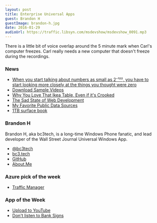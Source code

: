 ```yaml
---
layout: post
title: Enterprise Universal Apps
guest: Brandon H
guestImage: brandon-h.jpg
date: 2016-01-29
audioUrl: https://traffic.libsyn.com/msdevshow/msdevshow_0091.mp3
---
```


There is a little bit of voice overlap around the 5 minute mark when Carl's computer freezes. Carl really needs a new computer that doesn't freeze during the recordings.

### News

 - [When you start talking about numbers as small as 2⁻¹²², you have to start looking more closely at the things you thought were zero](https://blogs.msdn.microsoft.com/oldnewthing/20160114-00/?p=92851)
 - [Download Sample Videos](http://www.sample-videos.com/)
 - [Why You Love That Ikea Table, Even if it's Crooked](http://www.npr.org/2013/02/06/171177695/why-you-love-that-ikea-table-even-if-its-crooked)
 - [The Sad State of Web Development](https://medium.com/@wob/the-sad-state-of-web-development-1603a861d29f#.mvk2tkf3i)
 - [My Favorite Public Data Sources](http://www.jenunderwood.com/2016/01/14/my-favorite-public-data-sources/)
 - [1TB surface book](http://www.microsoftstore.com/store/msusa/en_US/pdp/productID.325716000?VID=327098000&WT.mc_id=US_datafeed_Google&gclid=CjwKEAiAuKy1BRCY5bTuvPeopXcSJAAq4OVsHX-NZptwtl2hR7dqqDTTvGxShz00RbZpidSMpqHVYxoC-Fnw_wcB)

### Brandon H

Brandon H, aka bc3tech, is a long-time Windows Phone fanatic, and lead developer of the Wall Street Journal Universal Windows App.

 - [@bc3tech](https://twitter.com/bc3tech)
 - [bc3.tech](http://bc3.tech)
 - [GitHub](https://github.com/bc3tech)
 - [About.Me](https://about.me/bc3tech)

### Azure pick of the week

 - [Traffic Manager](https://azure.microsoft.com/en-us/services/traffic-manager/)

### App of the Week

 - [Upload to YouTube](https://www.microsoft.com/en-us/store/apps/upload-to-youtube/9wzdncrdc335)
  -   [Don't listen to Bank Signs](https://www.youtube.com/watch?v=XJzOyfswSU8)